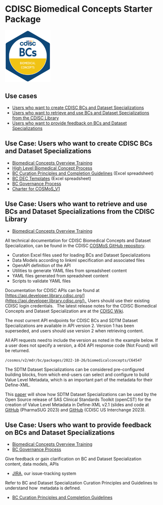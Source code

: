 # CDISC Biomedical Concepts Starter Package

<img src="../utilities/images/2023_Standards-Badges_v5.2-BCs.png" alt="Biomedical Concepts" width="150"/>

## Use cases

- [Users who want to create CDISC BCs and Dataset Specializations](README.md#usecase1)
- [Users who want to retrieve and use BCs and Dataset Specializations from the CDISC Library](README.md#usecase2)
- [Users who want to provide feedback on BCs and Dataset Specializations](README.md#usecase3)

## Use Case: Users who want to create CDISC BCs and Dataset Specializations<a id='usecase1'></a>

- [Biomedical Concepts Overview Training](doc/BC%20Overview%20Training.pdf)
- [High Level Biomedical Concept Process](doc/High%20Level%20Biomedical%20Concept%20Process.pdf)
- [BC Curation Principles and Completion Guidelines](doc/BC%20Curation%20Principles%20and%20Completion%20GLs.xlsx) (Excel spreadsheet)
- [BC DEC Templates](doc/BC%20DEC%20Templates.xlsx) (Excel spreadsheet)
- [BC Governance Process](doc/BC%20Governance%20Process.jpg)
- [Charter for COSMoS\_V1](doc/Charter%20for%20COSMOS_V1.pdf)

## Use Case: Users who want to retrieve and use BCs and Dataset Specializations from the CDISC Library<a id='usecase2'></a>

- [Biomedical Concepts Overview Training](doc/BC%20Overview%20Training.pdf)

All technical documentation for CDISC Biomedical Concepts and Dataset Specialization, can be found in the CDISC [COSMoS GitHub repository](https://github.com/cdisc-org/COSMoS).

- Curation Excel files used for loading BCs and Dataset Specializations
- Data Models according to linkml specification and associated files
- OpenAPI definition of the API
- Utilities to generate YAML files from spreadsheet content
- YAML files generated from spreadsheet content
- Scripts to validate YAML files

Documentation for CDISC APIs can be found at [https://api.developer.library.cdisc.org/](https://api.developer.library.cdisc.org/).  Users should use their existing CDISC login credentials.   The latest release notes for the CDISC Biomedical Concepts and Dataset Specialization are at the [CDISC Wiki](https://wiki.cdisc.org/pages/viewpage.action?pageId=169412277).

The most current API endpoints for CDISC BCs and SDTM Dataset Specializations are available in API version 2. Version 1 has been superseded, and users should use version 2 when retrieving content.  

All API requests need to include the version as noted in the example below. If a user does not specify a version, a 404 API response code (Not Found) will be returned.  

 ` /cosmos/v2/mdr/bc/packages/2022-10-26/biomedicalconcepts/C64547 `

The SDTM Dataset Specializations can be considered pre-configured building blocks, from which end-users can select and configure to build Value Level Metadata, which is an important part of the metadata for their Define-XML.

This [paper](https://www.lexjansen.com/pharmasug/2023/SS/PharmaSUG-2023-SS-140.pdf) will show how SDTM Dataset Specializations can be used by the Open Source release of SAS Clinical Standards Toolkit (openCST) for the creation of Value Level Metadata in Define-XML v2.1 (slides and code at [GitHub](https://github.com/lexjansen/sas-papers/tree/master/pharmasug-2023) (PharmaSUG 2023) and [GitHub](https://github.com/lexjansen/CDISC_Interchange_US_2023) (CDISC US Interchange 2023).

## Use Case: Users who want to provide feedback on BCs and Dataset Specializations<a id='usecase3'></a>

- [Biomedical Concepts Overview Training](doc/BC%20Overview%20Training.pdf)
- [BC Governance Process](doc/BC%20Governance%20Process.jpg)

Give feedback or gain clarification on BC and Dataset Specialization content, data models, APIs

- [JIRA](https://wiki.cdisc.org/display/PUB/Biomedical+Concepts), our issue-tracking system

Refer to BC and Dataset Specialization Curation Principles and Guidelines to understand how  metadata is defined.

- [BC Curation Principles and Completion Guidelines](doc/BC%20Curation%20Principles%20and%20Completion%20GLs.xlsx)
